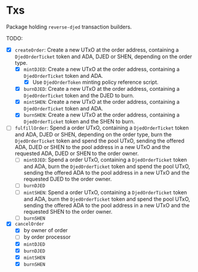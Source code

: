 # Txs

Package holding `reverse-djed` transaction builders.

TODO:
- [x] `createOrder`: Create a new UTxO at the order address, containing a `DjedOrderTicket` token and ADA, DJED or SHEN, depending on the order type.
  - [x] `mintDJED`: Create a new UTxO at the order address, containing a `DjedOrderTicket` token and ADA.
    - [x] Use `DjedOrderToken` minting policy reference script.
  - [x] `burnDJED`: Create a new UTxO at the order address, containing a `DjedOrderTicket` token and the DJED to burn.
  - [x] `mintSHEN`: Create a new UTxO at the order address, containing a `DjedOrderTicket` token and ADA.
  - [x] `burnSHEN`: Create a new UTxO at the order address, containing a `DjedOrderTicket` token and the SHEN to burn.
- [ ] `fulfillOrder`: Spend a order UTxO, containing a `DjedOrderTicket` token and ADA, DJED or SHEN, depending on the order type, burn the `DjedOrderTicket` token and spend the pool UTxO, sending the offered ADA, DJED or SHEN to the pool address in a new UTxO and the requested ADA, DJED or SHEN to the order owner.
  - [ ] `mintDJED`: Spend a order UTxO, containing a `DjedOrderTicket` token and ADA, burn the `DjedOrderTicket` token and spend the pool UTxO, sending the offered ADA to the pool address in a new UTxO and the requested DJED to the order owner.
  - [ ] `burnDJED`
  - [ ] `mintSHEN`: Spend a order UTxO, containing a `DjedOrderTicket` token and ADA, burn the `DjedOrderTicket` token and spend the pool UTxO, sending the offered ADA to the pool address in a new UTxO and the requested SHEN to the order owner.
  - [ ] `burnSHEN`
- [x] `cancelOrder`
  - [x] by owner of order
  - [ ] by order processor
  - [x] `mintDJED`
  - [x] `burnDJED`
  - [x] `mintSHEN`
  - [x] `burnSHEN`
